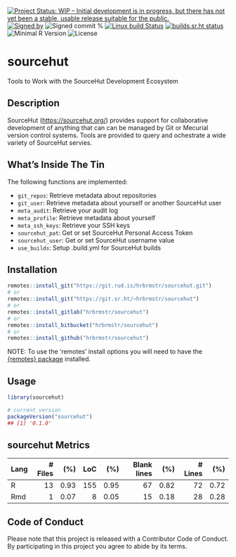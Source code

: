 
[![Project Status: WIP – Initial development is in progress, but there
has not yet been a stable, usable release suitable for the
public.](https://www.repostatus.org/badges/latest/wip.svg)](https://www.repostatus.org/#wip)
[![Signed
by](https://img.shields.io/badge/Keybase-Verified-brightgreen.svg)](https://keybase.io/hrbrmstr)
![Signed commit
%](https://img.shields.io/badge/Signed_Commits-100%25-lightgrey.svg)
[![Linux build
Status](https://travis-ci.org/hrbrmstr/sourcehut.svg?branch=master)](https://travis-ci.org/hrbrmstr/sourcehut)
[![builds.sr.ht
status](https://builds.sr.ht/~hrbrmstr/sourcehut.svg)](https://builds.sr.ht/~hrbrmstr/sourcehut?)  
![Minimal R
Version](https://img.shields.io/badge/R%3E%3D-3.2.0-blue.svg)
![License](https://img.shields.io/badge/License-MIT-blue.svg)

# sourcehut

Tools to Work with the SourceHut Development Ecosystem

## Description

SourceHut (<https://sourcehut.org/>) provides support for collaborative
development of anything that can can be managed by Git or Mecurial
version control systems. Tools are provided to query and ochestrate a
wide variety of SourceHut servies.

## What’s Inside The Tin

The following functions are implemented:

  - `git_repos`: Retrieve metadata about repositories
  - `git_user`: Retrieve metadata about yourself or another SourceHut
    user
  - `meta_audit`: Retrieve your audit log
  - `meta_profile`: Retrieve metadata about yourself
  - `meta_ssh_keys`: Retrieve your SSH keys
  - `sourcehut_pat`: Get or set SourceHut Personal Access Token
  - `sourcehut_user`: Get or set SourceHut username value
  - `use_builds`: Setup .build.yml for SourceHut builds

## Installation

``` r
remotes::install_git("https://git.rud.is/hrbrmstr/sourcehut.git")
# or
remotes::install_git("https://git.sr.ht/~hrbrmstr/sourcehut")
# or
remotes::install_gitlab("hrbrmstr/sourcehut")
# or
remotes::install_bitbucket("hrbrmstr/sourcehut")
# or
remotes::install_github("hrbrmstr/sourcehut")
```

NOTE: To use the ‘remotes’ install options you will need to have the
[{remotes} package](https://github.com/r-lib/remotes) installed.

## Usage

``` r
library(sourcehut)

# current version
packageVersion("sourcehut")
## [1] '0.1.0'
```

## sourcehut Metrics

| Lang | \# Files |  (%) | LoC |  (%) | Blank lines |  (%) | \# Lines |  (%) |
| :--- | -------: | ---: | --: | ---: | ----------: | ---: | -------: | ---: |
| R    |       13 | 0.93 | 155 | 0.95 |          67 | 0.82 |       72 | 0.72 |
| Rmd  |        1 | 0.07 |   8 | 0.05 |          15 | 0.18 |       28 | 0.28 |

## Code of Conduct

Please note that this project is released with a Contributor Code of
Conduct. By participating in this project you agree to abide by its
terms.
